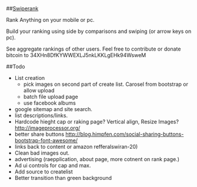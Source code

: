 ##[Swiperank](https://swiperank.com)

Rank Anything on your mobile or pc.

Build your ranking using side by comparisons and swiping (or arrow keys on pc).

See aggregate rankings of other users.  Feel free to contribute or donate bitcoin to 34XHn8DfKYWWEXLJ5nkLKKLgEHk94WsweM

##Todo
* List creation 
  * pick images on second part of create list. Carosel from bootstrap or allow upload
  * batch file upload page
  * use facebook albums
* google sitemap and site search. 
* list descriptions/links. 
* Hardcode hieght cap or raking page? Vertical align, Resize Images? http://imageprocessor.org/
* better share buttons http://blog.himpfen.com/social-sharing-buttons-bootstrap-font-awesome/
* links back to content or amazon refferalswiran-20)
* Clean bad images out.
* advertising (raepplication, about page, more cotnent on rank page.)
* Ad ui controls for cap and max. 
* Add source to createlist
* Better transition than green background



